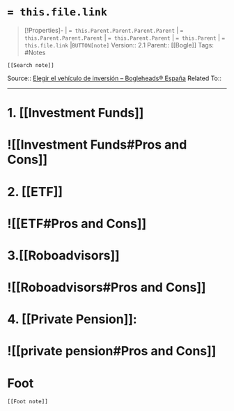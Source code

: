 # `= this.file.link`
>[!Properties]- | `= this.Parent.Parent.Parent.Parent` |  `= this.Parent.Parent.Parent` | `= this.Parent.Parent` | `= this.Parent` | `= this.file.link` |`BUTTON[note]` 
>Version:: 2.1
>Parent:: [[Bogle]]
>Tags: #Notes
```meta-bind-embed
[[Search note]]
```
Source:: [Elegir el vehículo de inversión – Bogleheads® España](https://bogleheads.es/guia/vehiculo-inversion)
Related To::
***
# 1. [[Investment Funds]]
#  ![[Investment Funds#Pros and Cons]]

# 2.  [[ETF]]
#  ![[ETF#Pros and Cons]]

# 3.[[Roboadvisors]]
#  ![[Roboadvisors#Pros and Cons]]
# 4. [[Private Pension]]:

#  ![[private pension#Pros and Cons]]







# Foot
```meta-bind-embed
[[Foot note]]
``` 